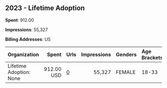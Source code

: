 ## 2023 - Lifetime Adoption 
**Spent**: 912.00

**Impressions**: 55,327

**Billing Addresses**: US

|Organization|Spent|Urls|Impressions|Genders|Age Brackets|Country Codes|
|:---|---:|:---|---:|:---|:---|:---|
|Lifetime Adoption: None|912.00 USD|[0](https://www.snap.com/political-ads/asset/461fcd8b68b90648c35d7e0f9dbfd0d7f531bda0ecbcd7a8436563909110cbe5?mediaType=mp4)|55,327|FEMALE|18-33|united states|
